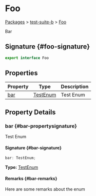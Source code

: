 # Foo

[Packages](/) \> [test-suite-b](/test-suite-b/) \> [Foo](/test-suite-b/foo-interface)

Bar

## Signature {#foo-signature}

```typescript
export interface Foo
```

## Properties

| Property | Type | Description |
| --- | --- | --- |
| [bar](/test-suite-b/foo-interface#bar-propertysignature) | [TestEnum](/test-suite-a/testenum-enum) | Test Enum |

## Property Details

### bar {#bar-propertysignature}

Test Enum

#### Signature {#bar-signature}

```typescript
bar: TestEnum;
```

**Type:** [TestEnum](/test-suite-a/testenum-enum)

#### Remarks {#bar-remarks}

Here are some remarks about the enum
